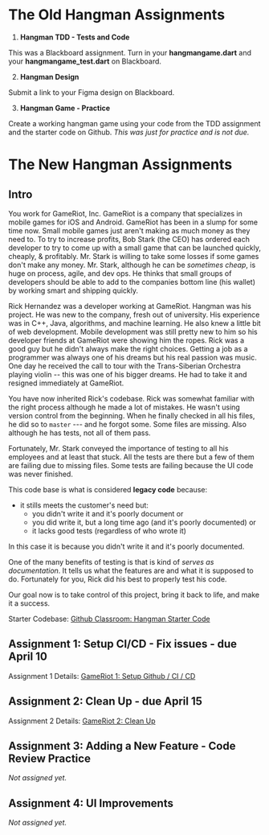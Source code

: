 # The Old Hangman Assignments

1. **Hangman TDD - Tests and Code**

This was a Blackboard assignment. Turn in your **hangmangame.dart** and your **hangmangame_test.dart** on Blackboard.




2. **Hangman Design**

Submit a link to your Figma design on Blackboard.



3. **Hangman Game - Practice**

Create a working hangman game using your code from the TDD assignment and the starter code on Github. *This was just for practice and is not due.*



# The New Hangman Assignments

## Intro

You work for GameRiot, Inc. GameRiot is a company that specializes in mobile games for iOS and Android. GameRiot has been in a slump for some time now. Small mobile games just aren't making as much money as they need to. To try to increase profits, Bob Stark (the CEO) has ordered each developer to try to come up with a small game that can be launched quickly, cheaply, & profitably. Mr. Stark is willing to take some losses if some games don't make any money. Mr. Stark, although he can be *sometimes cheap*, is huge on process, agile, and dev ops. He thinks that small groups of developers should be able to add to the companies bottom line (his wallet) by working smart and shipping quickly.



Rick Hernandez was a developer working at GameRiot. Hangman was his project. He was new to the company, fresh out of university. His experience was in C++, Java, algorithms, and machine learning. He also knew a little bit of web development. Mobile development was still pretty new to him so his developer friends at GameRiot were showing him the ropes. Rick was a good guy but he didn't always make the right choices. Getting a job as a programmer was always one of his dreams but his real passion was music. One day he received the call to tour with the Trans-Siberian Orchestra playing violin -- this was one of his bigger dreams. He had to take it and resigned immediately at GameRiot.



You have now inherited Rick's codebase. Rick was somewhat familiar with the right process although he made a lot of mistakes. He wasn't using version control from the beginning. When he finally checked in all his files, he did so to `master` --- and he forgot some. Some files are missing. Also although he has tests, not all of them pass.



Fortunately, Mr. Stark conveyed the importance of testing to all his employees and at least that stuck. All the tests are there but a few of them are failing due to missing files. Some tests are failing because the UI code was never finished.



This code base is what is considered **legacy code** because:

- it stills meets the customer's need but:
  - you didn't write it and it's poorly document or
  - you did write it, but a long time ago (and it's poorly documented) or
  - it lacks good tests (regardless of who wrote it)



In this case it is because you didn't write it and it's poorly documented.

One of the many benefits of testing is that is kind of *serves as documentation*. It tells us what the features are and what it is supposed to do. Fortunately for you, Rick did his best to properly test his code.



Our goal now is to take control of this project, bring it back to life, and make it a success.



Starter Codebase: [Github Classroom: Hangman Starter Code](https://classroom.github.com/a/zxoM3vy3)



## Assignment 1: Setup CI/CD - Fix issues - due April 10

Assignment 1 Details: [GameRiot 1: Setup Github / CI / CD](gameriot-1-setup.md)



## Assignment 2: Clean Up - due April 15

Assignment 2 Details: [GameRiot 2: Clean Up](gameriot-2-clean-up.md)



## Assignment 3: Adding a New Feature - Code Review Practice

*Not assigned yet.*



## Assignment 4: UI Improvements

*Not assigned yet.*

